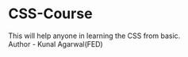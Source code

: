 # CSS-Course
This will help anyone in learning the CSS from basic.
<br>
Author - Kunal Agarwal(FED)
